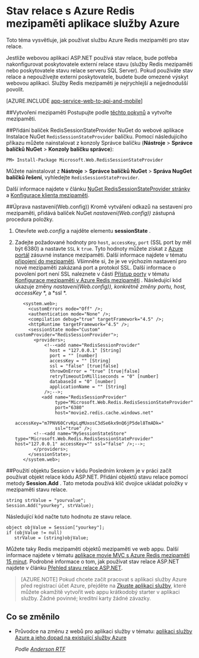 <properties 
    pageTitle="Stav relace s Azure Redis mezipaměti aplikace služby Azure" 
    description="Naučte se používat službu Azure mezipaměti pro podporu technologie ASP.NET relace stavu ukládání do mezipaměti." 
    services="app-service\web" 
    documentationCenter=".net" 
    authors="Rick-Anderson" 
    manager="wpickett" 
    editor="none"/>

<tags 
    ms.service="app-service-web" 
    ms.workload="na" 
    ms.tgt_pltfrm="na" 
    ms.devlang="dotnet" 
    ms.topic="get-started-article" 
    ms.date="06/27/2016" 
    ms.author="riande"/>


# <a name="session-state-with-azure-redis-cache-in-azure-app-service"></a>Stav relace s Azure Redis mezipaměti aplikace služby Azure


Toto téma vysvětluje, jak používat službu Azure Redis mezipaměti pro stav relace.

Jestliže webovou aplikaci ASP.NET používá stav relace, bude potřeba nakonfigurovat poskytovatele externí relace stavu (služby Redis mezipaměti nebo poskytovatele stavu relace serveru SQL Server). Pokud používáte stav relace a nepoužívejte externí poskytovatele, budete bude omezené výskyt webovou aplikaci. Služby Redis mezipaměti je nejrychlejší a nejjednodušší povolit.

[AZURE.INCLUDE [app-service-web-to-api-and-mobile](../../includes/app-service-web-to-api-and-mobile.md)] 

##<a id="createcache"></a>Vytvoření mezipaměti
Postupujte podle [těchto pokynů](../cache-dotnet-how-to-use-azure-redis-cache.md#create-cache) a vytvořte mezipaměti.

##<a id="configureproject"></a>Přidání balíček RedisSessionStateProvider NuGet do webové aplikace
Instalace NuGet `RedisSessionStateProvider` balíčku.  Pomocí následujícího příkazu můžete nainstalovat z konzoly Správce balíčku (**Nástroje** > **Správce balíčků NuGet** > **Konzoly balíčku správce**):

  `PM> Install-Package Microsoft.Web.RedisSessionStateProvider`
  
Můžete nainstalovat z **Nástroje** > **Správce balíčků NuGet** > **Správa NugGet balíčků řešení**, vyhledejte `RedisSessionStateProvider`.

Další informace najdete v článku [NuGet RedisSessionStateProvider stránky](http://www.nuget.org/packages/Microsoft.Web.RedisSessionStateProvider/ ) a [Konfigurace klienta mezipaměti](../cache-dotnet-how-to-use-azure-redis-cache.md#NuGet).

##<a id="configurewebconfig"></a>Úprava nastavení(Web.config))
Kromě vytváření odkazů na sestavení pro mezipaměti, přidává balíček NuGet *nastavení(Web.config))* zástupná procedura položky. 

1. Otevřete *web.config* a najděte elementu **sessionState** .

1. Zadejte požadované hodnoty pro `host`, `accessKey`, `port` (SSL port by měl být 6380) a nastavte `SSL` k `true`. Tyto hodnoty můžete získat z [Azure portál](http://go.microsoft.com/fwlink/?LinkId=529715) zásuvné instance mezipaměti. Další informace najdete v tématu [připojení do mezipaměti](../cache-dotnet-how-to-use-azure-redis-cache.md#connect-to-cache). Všimněte si, že je ve výchozím nastavení pro nové mezipaměti zakázaná port a protokol SSL. Další informace o povolení port není SSL naleznete v části [Přístup porty](https://msdn.microsoft.com/library/azure/dn793612.aspx#AccessPorts) v tématu [Konfigurace mezipaměti v Azure Redis mezipaměti](https://msdn.microsoft.com/library/azure/dn793612.aspx) . Následující kód ukazuje změny *nastavení(Web.config)), konkrétně změny *portu*, *host*, accessKey* *, a *ssl *.

          <system.web>;
            <customErrors mode="Off" />;
            <authentication mode="None" />;
            <compilation debug="true" targetFramework="4.5" />;
            <httpRuntime targetFramework="4.5" />;
            <sessionState mode="Custom" customProvider="RedisSessionProvider">;
              <providers>;  
                  <!--<add name="RedisSessionProvider" 
                    host = "127.0.0.1" [String]
                    port = "" [number]
                    accessKey = "" [String]
                    ssl = "false" [true|false]
                    throwOnError = "true" [true|false]
                    retryTimeoutInMilliseconds = "0" [number]
                    databaseId = "0" [number]
                    applicationName = "" [String]
                  />;-->;
                 <add name="RedisSessionProvider" 
                      type="Microsoft.Web.Redis.RedisSessionStateProvider" 
                      port="6380"
                      host="movie2.redis.cache.windows.net" 
                      accessKey="m7PNV60CrvKpLqMUxosC3dSe6kx9nQ6jP5del8TmADk=" 
                      ssl="true" />;
              <!--<add name="MySessionStateStore" type="Microsoft.Web.Redis.RedisSessionStateProvider" host="127.0.0.1" accessKey="" ssl="false" />;-->;
              </providers>;
            </sessionState>;
          </system.web>;


##<a id="usesessionobject"></a>Použití objektu Session v kódu
Posledním krokem je v práci začít používat objekt relace kódu ASP.NET. Přidání objektů stavu relace pomocí metody **Session.Add** . Tato metoda používá klíč dvojice ukládat položky v mezipaměti stavu relace.

    string strValue = "yourvalue";
    Session.Add("yourkey", strValue);

Následující kód načte tuto hodnotu ze stavu relace.

    object objValue = Session["yourkey"];
    if (objValue != null)
       strValue = (string)objValue; 

Můžete taky Redis mezipaměti objektů mezipaměti ve web appu. Další informace najdete v tématu [aplikace movie MVC s Azure Redis mezipaměti 15 minut](https://azure.microsoft.com/blog/2014/06/05/mvc-movie-app-with-azure-redis-cache-in-15-minutes/).
Podrobné informace o tom, jak používat stav relace ASP.NET najdete v článku [Přehled stavu relace ASP.NET][].

>[AZURE.NOTE] Pokud chcete začít pracovat s aplikaci služby Azure před registrací účet Azure, přejděte na [Zkuste aplikaci služby](http://go.microsoft.com/fwlink/?LinkId=523751), které můžete okamžitě vytvořit web appu krátkodobý starter v aplikaci služby. Žádné povinné; kreditní karty žádné závazky.

## <a name="whats-changed"></a>Co se změnilo
* Průvodce na změnu z webů pro aplikaci služby v tématu: [aplikaci služby Azure a jeho dopad na existující služby Azure](http://go.microsoft.com/fwlink/?LinkId=529714)

  *Podle [Anderson RTF](https://twitter.com/RickAndMSFT)*
  
  [installed the latest]: http://www.windowsazure.com/downloads/?sdk=net  
  [Přehled stavu relace ASP.NET]: http://msdn.microsoft.com/library/ms178581.aspx

  [NewIcon]: ./media/web-sites-dotnet-session-state-caching/CacheScreenshot_NewButton.png
  [NewCacheDialog]: ./media/web-sites-dotnet-session-state-caching/CachingScreenshot_CreateOptions.png
  [CacheIcon]: ./media/web-sites-dotnet-session-state-caching/CachingScreenshot_CacheIcon.png
  [NuGetDialog]: ./media/web-sites-dotnet-session-state-caching/CachingScreenshot_NuGet.png
  [OutputConfig]: ./media/web-sites-dotnet-session-state-caching/CachingScreenshot_OC_WebConfig.png
  [CacheConfig]: ./media/web-sites-dotnet-session-state-caching/CachingScreenshot_CacheConfig.png
  [EndpointURL]: ./media/web-sites-dotnet-session-state-caching/CachingScreenshot_EndpointURL.png
  [ManageKeys]: ./media/web-sites-dotnet-session-state-caching/CachingScreenshot_ManageAccessKeys.png
 
